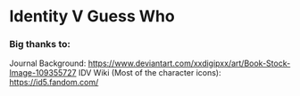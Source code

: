 # Identity V Guess Who



### Big thanks to:

Journal Background: https://www.deviantart.com/xxdigipxx/art/Book-Stock-Image-109355727
IDV Wiki (Most of the character icons): https://id5.fandom.com/ 